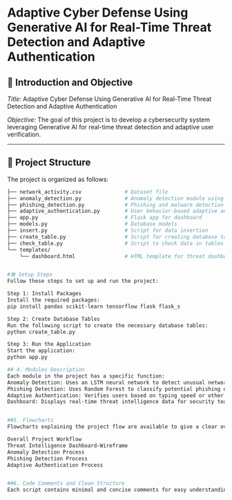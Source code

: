 # Adaptive Cyber Defense Using Generative AI for Real-Time Threat Detection and Adaptive Authentication

## 📘 Introduction and Objective
*Title:* Adaptive Cyber Defense Using Generative AI for Real-Time Threat Detection and Adaptive Authentication

*Objective:* 
The goal of this project is to develop a cybersecurity system leveraging Generative AI for real-time threat detection and adaptive user verification.

---

## 📂 Project Structure
The project is organized as follows:

```bash
├── network_activity.csv              # Dataset file
├── anomaly_detection.py              # Anomaly detection module using LSTM
├── phishing_detection.py             # Phishing and malware detection using RandomForest
├── adaptive_authentication.py        # User behavior-based adaptive authentication
├── app.py                            # Flask app for dashboard
├── models.py                         # Database models
├── insert.py                         # Script for data insertion
├── create_table.py                   # Script for creating database tables
├── check_table.py                    # Script to check data in tables
└── templates/
    └── dashboard.html                # HTML template for threat dashboard


#🛠️ Setup Steps
Follow these steps to set up and run the project:

Step 1: Install Packages
Install the required packages:
pip install pandas scikit-learn tensorflow flask flask_s

Step 2: Create Database Tables
Run the following script to create the necessary database tables:
python create_table.py

Step 3: Run the Application
Start the application:
python app.py

## 4. Modules Description
Each module in the project has a specific function:
Anomaly Detection: Uses an LSTM neural network to detect unusual network activity.
Phishing Detection: Uses Random Forest to classify potential phishing or malware threats.
Adaptive Authentication: Verifies users based on typing speed or other behavioral patterns.
Dashboard: Displays real-time threat intelligence data for security teams to respond promptly.


##5. Flowcharts
Flowcharts explaining the project flow are available to give a clear overview of the workflow:

Overall Project Workflow
Threat Intelligence Dashboard-Wireframe
Anomaly Detection Process
Phishing Detection Process
Adaptive Authentication Process


##6. Code Comments and Clean Structure
Each script contains minimal and concise comments for easy understanding. Code indentation and naming conventions are consistent throughout the project.


